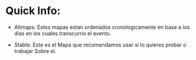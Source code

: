 # Quick Info:

- Altmaps: Estos mapas estan ordenados cronologicamente en base a los dias en los cuales transcurrio el evento.

- Stable: Este es el Mapa que recomendamos usar si lo quieres probar o trabajar Sobre el.
